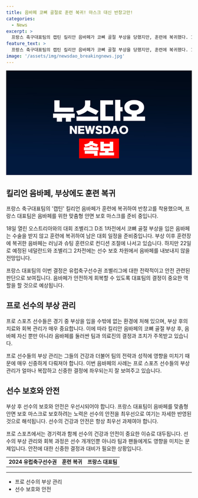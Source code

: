 ```yaml
---
title: 음바페 코뼈 골절로 훈련 복귀! 마스크 대신 반창고만!
categories:
  - News
excerpt: >
  프랑스 축구대표팀의 캡틴 킬리안 음바페가 코뼈 골절 부상을 당했지만, 훈련에 복귀했다. 18일 후반 40분 경기에서 부상을 입은 후, 복귀를 위해 노력 중인 음바페는 반창고를 착용하고 팀과 함께 훈련에 참여했다. 이에 프랑스 대표팀은 음바페를 위한 맞춤형 안면 보호 마스크를 준비 중이지만, 22일로 예정된 네덜란드와의 경기에는 보호 차원에서 음바페를 내보내지 않을 것으로 보인다.
feature_text: >
  프랑스 축구대표팀의 캡틴 킬리안 음바페가 코뼈 골절 부상을 당했지만, 훈련에 복귀했다. 18일 후반 40분 경기에서 부상을 입은 후, 복귀를 위해 노력 중인 음바페는 반창고를 착용하고 팀과 함께 훈련에 참여했다. 이에 프랑스 대표팀은 음바페를 위한 맞춤형 안면 보호 마스크를 준비 중이지만, 22일로 예정된 네덜란드와의 경기에는 보호 차원에서 음바페를 내보내지 않을 것으로 보인다.
image: '/assets/img/newsdao_breakingnews.jpg'
---
```


<p><img src="/assets/img/newsdao_breakingnews.jpg" alt="koreaapp 속보" /></p>

<h2 data-ke-size="size26">킬리언 음바페, 부상에도 훈련 복귀</h2>

<p data-ke-size="size16">프랑스 축구대표팀의 '캡틴' 킬리언 음바페가 훈련에 복귀하여 반창고를 착용했으며, 프랑스 대표팀은 음바페를 위한 맞춤형 안면 보호 마스크를 준비 중입니다.</p>

<p data-ke-size="size16">18일 열린 오스트리아와의 대회 조별리그 D조 1차전에서 코뼈 골절 부상을 입은 음바페는 수술을 받지 않고 훈련에 복귀하여 남은 대회 일정을 준비중입니다. 부상 이후 훈련장에 복귀한 음바페는 러닝과 슈팅 훈련으로 컨디션 조절에 나서고 있습니다. 하지만 22일로 예정된 네덜란드와 조별리그 2차전에는 선수 보호 차원에서 음바페를 내보내지 않을 전망입니다.</p>

<p data-ke-size="size16">프랑스 대표팀의 이번 결정은 유럽축구선수권 조별리그에 대한 전략적이고 안전 관련된 판단으로 보여집니다. 음바페가 안전하게 회복할 수 있도록 대표팀의 결정이 중요한 역할을 할 것으로 예상됩니다.</p>

<h2 data-ke-size="size26">프로 선수의 부상 관리</h2>

<p data-ke-size="size16">프로 스포츠 선수들은 경기 중 부상을 입을 수밖에 없는 환경에 처해 있으며, 부상 후의 치료와 회복 관리가 매우 중요합니다. 이에 따라 킬리안 음바페의 코뼈 골절 부상 후, 음바페 자신 뿐만 아니라 음바페를 둘러싼 팀과 의료진의 결정과 조치가 주목받고 있습니다.</p>

<p data-ke-size="size16">프로 선수들의 부상 관리는 그들의 건강과 더불어 팀의 전략과 성적에 영향을 미치기 때문에 매우 신중하게 다뤄져야 합니다. 이번 음바페의 사례는 프로 스포츠 선수들의 부상 관리가 얼마나 복잡하고 신중한 결정에 좌우되는지 잘 보여주고 있습니다.</p>

<h2 data-ke-size="size26">선수 보호와 안전</h2>

<p data-ke-size="size16">부상 후 선수의 보호와 안전은 우선시되어야 합니다. 프랑스 대표팀이 음바페를 맞춤형 안면 보호 마스크로 보호하려는 노력은 선수의 안전을 최우선으로 여기는 자세한 반영된 것으로 해석됩니다. 선수의 건강과 안전은 항상 최우선 과제여야 합니다.</p>

<p data-ke-size="size16">프로 스포츠에서는 경기력과 함께 선수의 건강과 안전이 중요한 이슈로 대두됩니다. 선수의 부상 관리와 회복 과정은 선수 개개인뿐 아니라 팀과 팬들에게도 영향을 미치는 문제입니다. 안전에 대한 신중한 결정과 대비가 필요한 상황입니다.</p>

<table>
    <tbody>
        <tr>
            <td style="text-align: center; height: 17px;"><b>2024 유럽축구선수권</b></td>
            <td style="text-align: center; height: 17px;"><b>훈련 복귀</b></td>
            <td style="text-align: center; height: 17px;"><b>프랑스 대표팀</b></td>
        </tr>
    </tbody>
</table>

<hr>

<ul>
    <li>프로 선수의 부상 관리</li>
    <li>선수 보호와 안전</li>
</ul>

